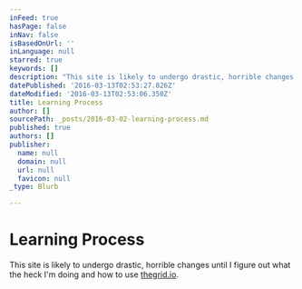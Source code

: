 ```yaml
---
inFeed: true
hasPage: false
inNav: false
isBasedOnUrl: ''
inLanguage: null
starred: true
keywords: []
description: "This site is likely to undergo drastic, horrible changes until I figure out what the heck I'm doing and how to use thegrid.io."
datePublished: '2016-03-13T02:53:27.826Z'
dateModified: '2016-03-13T02:53:06.350Z'
title: Learning Process
author: []
sourcePath: _posts/2016-03-02-learning-process.md
published: true
authors: []
publisher:
  name: null
  domain: null
  url: null
  favicon: null
_type: Blurb

---
```

# Learning Process

This site is likely to undergo drastic, horrible changes until I figure out what the heck I'm doing and how to use [thegrid.io][0].

[0]: http://thegrid.io/